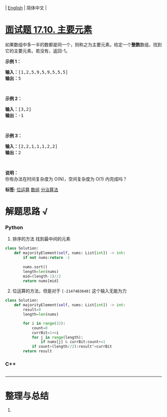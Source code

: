 | [English](README_EN.md) | 简体中文 |

# [面试题 17.10. 主要元素](https://leetcode-cn.com/problems/find-majority-element-lcci)
<p>如果数组中多一半的数都是同一个，则称之为主要元素。给定一个<strong>整数</strong>数组，找到它的主要元素。若没有，返回-1。</p>

<p><strong>示例 1：</strong></p>

<pre><strong>输入：</strong>[1,2,5,9,5,9,5,5,5]
<strong>输出：</strong>5</pre>

<p>&nbsp;</p>

<p><strong>示例 2：</strong></p>

<pre><strong>输入：</strong>[3,2]
<strong>输出：</strong>-1</pre>

<p>&nbsp;</p>

<p><strong>示例 3：</strong></p>

<pre><strong>输入：</strong>[2,2,1,1,1,2,2]
<strong>输出：</strong>2</pre>

<p>&nbsp;</p>

<p><strong>说明：</strong><br>
你有办法在时间复杂度为 O(N)，空间复杂度为 O(1) 内完成吗？</p>

**标签:**  [位运算](https://leetcode-cn.com/tag/bit-manipulation) [数组](https://leetcode-cn.com/tag/array) [分治算法](https://leetcode-cn.com/tag/divide-and-conquer) 
# 解题思路 √

### Python

1. 排序的方法 找到最中间的元素

```python
class Solution:
    def majorityElement(self, nums: List[int]) -> int:
        if not nums:return -1
        
        nums.sort()
        length=len(nums)
        mid=(length-1)//2
        return nums[mid]
```

2. 位运算的方法，但是对于 `[-2147483648]` 这个输入无能为力


```python
class Solution:
    def majorityElement(self, nums: List[int]) -> int:
        result=0
        length=len(nums)

        for i in range(32):
            count=0
            currBit=1<<i
            for j in range(length):
                if nums[j] & currBit:count+=1
            if count>(length//2):result^=currBit
        return result
```

### C++

```cpp

```

---



# 整理与总结

1. 